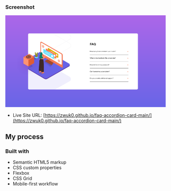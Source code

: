 
### Screenshot

![screenshot](./design/screenshot-desktop.png)

- Live Site URL: [https://zwuk0.github.io/faq-accordion-card-main/](https://zwuk0.github.io/faq-accordion-card-main/)

## My process

### Built with

- Semantic HTML5 markup
- CSS custom properties
- Flexbox
- CSS Grid
- Mobile-first workflow

